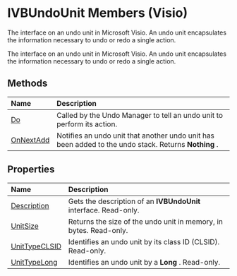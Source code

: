 
# IVBUndoUnit Members (Visio)
The interface on an undo unit in Microsoft Visio. An undo unit encapsulates the information necessary to undo or redo a single action.

The interface on an undo unit in Microsoft Visio. An undo unit encapsulates the information necessary to undo or redo a single action.


## Methods



|**Name**|**Description**|
|:-----|:-----|
|[Do](3d33e1fe-328a-0337-412a-861b3e19d8b2.md)|Called by the Undo Manager to tell an undo unit to perform its action.|
|[OnNextAdd](a5504398-75a9-06be-346c-3afd85ce708e.md)|Notifies an undo unit that another undo unit has been added to the undo stack. Returns  **Nothing** .|

## Properties



|**Name**|**Description**|
|:-----|:-----|
|[Description](1851bed3-e98a-c25b-5768-47f766082b71.md)|Gets the description of an  **IVBUndoUnit** interface. Read-only.|
|[UnitSize](4e6fac31-60d2-e6d5-324d-c593b0456c95.md)|Returns the size of the undo unit in memory, in bytes. Read-only.|
|[UnitTypeCLSID](7b75de4d-5119-d7a9-fec2-626807ab68b6.md)|Identifies an undo unit by its class ID (CLSID). Read-only.|
|[UnitTypeLong](4fb63748-baf1-3360-f143-52de4c24c16d.md)|Identifies an undo unit by a  **Long** . Read-only.|
